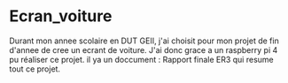 # Ecran_voiture
Durant mon annee scolaire en DUT GEII, j'ai choisit pour mon projet de fin d'annee de cree un ecrant de voiture.
J'ai donc grace a un raspberry pi 4 pu réaliser ce projet.
il ya un doccument : Rapport finale ER3 
qui resume tout ce projet.
